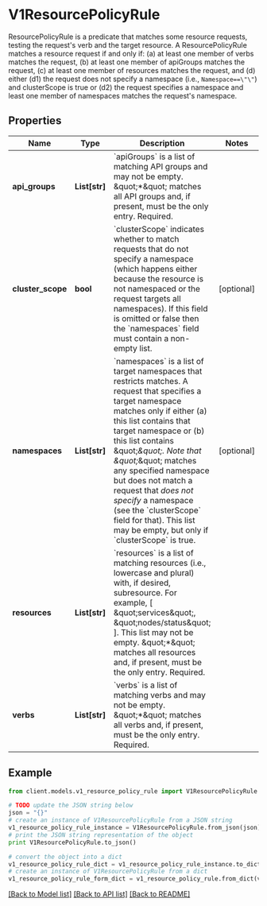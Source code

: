 # V1ResourcePolicyRule

ResourcePolicyRule is a predicate that matches some resource requests, testing the request's verb and the target resource. A ResourcePolicyRule matches a resource request if and only if: (a) at least one member of verbs matches the request, (b) at least one member of apiGroups matches the request, (c) at least one member of resources matches the request, and (d) either (d1) the request does not specify a namespace (i.e., `Namespace==\"\"`) and clusterScope is true or (d2) the request specifies a namespace and least one member of namespaces matches the request's namespace.

## Properties
Name | Type | Description | Notes
------------ | ------------- | ------------- | -------------
**api_groups** | **List[str]** | &#x60;apiGroups&#x60; is a list of matching API groups and may not be empty. \&quot;*\&quot; matches all API groups and, if present, must be the only entry. Required. | 
**cluster_scope** | **bool** | &#x60;clusterScope&#x60; indicates whether to match requests that do not specify a namespace (which happens either because the resource is not namespaced or the request targets all namespaces). If this field is omitted or false then the &#x60;namespaces&#x60; field must contain a non-empty list. | [optional] 
**namespaces** | **List[str]** | &#x60;namespaces&#x60; is a list of target namespaces that restricts matches.  A request that specifies a target namespace matches only if either (a) this list contains that target namespace or (b) this list contains \&quot;*\&quot;.  Note that \&quot;*\&quot; matches any specified namespace but does not match a request that _does not specify_ a namespace (see the &#x60;clusterScope&#x60; field for that). This list may be empty, but only if &#x60;clusterScope&#x60; is true. | [optional] 
**resources** | **List[str]** | &#x60;resources&#x60; is a list of matching resources (i.e., lowercase and plural) with, if desired, subresource.  For example, [ \&quot;services\&quot;, \&quot;nodes/status\&quot; ].  This list may not be empty. \&quot;*\&quot; matches all resources and, if present, must be the only entry. Required. | 
**verbs** | **List[str]** | &#x60;verbs&#x60; is a list of matching verbs and may not be empty. \&quot;*\&quot; matches all verbs and, if present, must be the only entry. Required. | 

## Example

```python
from client.models.v1_resource_policy_rule import V1ResourcePolicyRule

# TODO update the JSON string below
json = "{}"
# create an instance of V1ResourcePolicyRule from a JSON string
v1_resource_policy_rule_instance = V1ResourcePolicyRule.from_json(json)
# print the JSON string representation of the object
print V1ResourcePolicyRule.to_json()

# convert the object into a dict
v1_resource_policy_rule_dict = v1_resource_policy_rule_instance.to_dict()
# create an instance of V1ResourcePolicyRule from a dict
v1_resource_policy_rule_form_dict = v1_resource_policy_rule.from_dict(v1_resource_policy_rule_dict)
```
[[Back to Model list]](../README.md#documentation-for-models) [[Back to API list]](../README.md#documentation-for-api-endpoints) [[Back to README]](../README.md)


